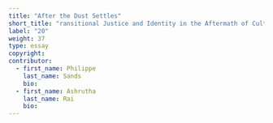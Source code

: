 ```yaml
---
title: "After the Dust Settles"
short_title: "ransitional Justice and Identity in the Aftermath of Cultural Destruction"
label: "20"
weight: 37
type: essay
copyright:
contributor:
  - first_name: Philippe
    last_name: Sands
    bio:
  - first_name: Ashrutha
    last_name: Rai
    bio:
---
```

